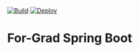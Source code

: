 [![Build](https://github.com/FOR-GRAD/For-Grad-Server/actions/workflows/build.yml/badge.svg)](https://github.com/FOR-GRAD/For-Grad-Server/actions/workflows/build.yml)
[![Deploy](https://github.com/FOR-GRAD/For-Grad-Server/actions/workflows/deploy.yml/badge.svg)](https://github.com/FOR-GRAD/For-Grad-Server/actions/workflows/deploy.yml)


# For-Grad Spring Boot
